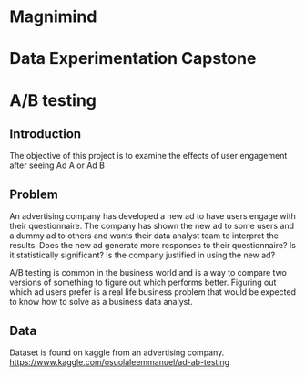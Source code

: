 # Magnimind

# Data Experimentation Capstone

# A/B testing

## Introduction

The objective of this project is to examine the effects of user engagement after seeing Ad A or Ad B

 

## Problem
An advertising company has developed a new ad to have users engage with their questionnaire. The company has shown the new ad to some users and a dummy ad to others and wants their data analyst team to interpret the results. Does the new ad generate more responses to their questionnaire? Is it statistically significant? Is the company justified in using the new ad? 

 

A/B testing is common in the business world and is a way to compare two versions of something to figure out which performs better. Figuring out which ad users prefer is a real life business problem that would be expected to know how to solve as a business data analyst. 

 

## Data

Dataset is found on kaggle from an advertising company. https://www.kaggle.com/osuolaleemmanuel/ad-ab-testing
